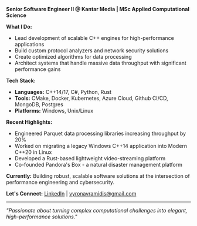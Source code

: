 **Senior Software Engineer II @ Kantar Media | MSc Applied Computational Science**

**What I Do:**
- Lead development of scalable C++ engines for high-performance applications
- Build custom protocol analyzers and network security solutions
- Create optimized algorithms for data processing
- Architect systems that handle massive data throughput with significant performance gains

**Tech Stack:**
- **Languages:** C++14/17, C#, Python, Rust
- **Tools:** CMake, Docker, Kubernetes, Azure Cloud, Github CI/CD, MongoDB, Postgres
- **Platforms:** Windows, Unix/Linux

**Recent Highlights:**
- Engineered Parquet data processing libraries increasing throughput by 20%
- Worked on migrating a legacy Windows C++14 application into Modern C++20 in Linux
- Developed a Rust-based lightweight video-streaming platform
- Co-founded Pandora's Box - a natural disaster management platform

**Currently:** Building robust, scalable software solutions at the intersection of performance engineering and cybersecurity.

**Let's Connect:** [LinkedIn](https://linkedin.com/in/vyron-avramidis) | vyronavramidis@gmail.com

---
*"Passionate about turning complex computational challenges into elegant, high-performance solutions."*

